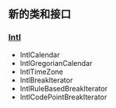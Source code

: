 新的类和接口
------------

### <a href="/book/intl.html" class="link">Intl</a>

-   <span class="simpara"> <span class="classname">IntlCalendar</span>
    </span>
-   <span class="simpara"> <span
    class="classname">IntlGregorianCalendar</span> </span>
-   <span class="simpara"> <span class="classname">IntlTimeZone</span>
    </span>
-   <span class="simpara"> <span
    class="classname">IntlBreakIterator</span> </span>
-   <span class="simpara"> <span
    class="classname">IntlRuleBasedBreakIterator</span> </span>
-   <span class="simpara"> <span
    class="classname">IntlCodePointBreakIterator</span> </span>
